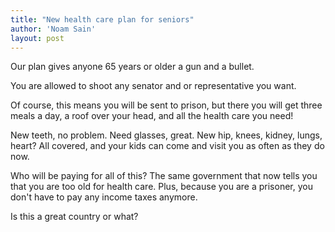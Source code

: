 ```yaml
---
title: "New health care plan for seniors"
author: 'Noam Sain'
layout: post
---
```


Our plan gives anyone 65 years or older a gun and a bullet.  
  
You are allowed to shoot any senator and or representative you want.

Of course, this means you will be sent to prison, but there you will get three meals a day, a roof over your head, and all the health care you need!

New teeth, no problem. Need glasses, great. New hip, knees, kidney, lungs, heart? All covered, and your kids can come and visit you as often as they do now.

Who will be paying for all of this? The same government that now tells you that you are too old for health care. Plus, because you are a prisoner, you don't have to pay any income taxes anymore.

Is this a great country or what?